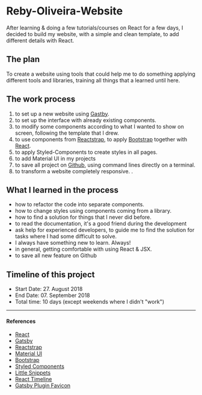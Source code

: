 # Reby-Oliveira-Website

After learning & doing a few tutorials/courses on React for a few days, I decided to build my website, with a simple and clean template, to add different details with React.

## The plan

To create a website using tools that could help me to do something applying different tools and libraries, training all things that a learned until here.


## The work process

1. to set up a new website using [Gastby](https://www.gatsbyjs.org/).
2. to set up the interface with already existing components.
3. to modify some components according to what I wanted to show on screen, following the template that I drew.
4. to use components from [Reactstrap](https://reactstrap.github.io/), to apply [Bootstrap](https://getbootstrap.com/) together with [React](https://reactjs.org/).
5. to apply Styled-Components to create styles in all pages.  
6. to add Material UI in my projects
7. to save all project on [Github](https://github.com/), using command lines directly on a terminal.
8. to transform a website completely responsive.
.

## What I learned in the process

* how to refactor the code into separate components.  
* how to change styles using components coming from a library.
* how to find a solution for things that I never did before.
* to read the documentation, it's a good friend during the development
* ask help for experienced developers, to guide me to find the solution for tasks where I had some difficult to solve.
* I always have something new to learn. Always!
* in general, getting comfortable with using React & JSX.
* to save all new feature on Github

## Timeline of this project

* Start Date: 27. August 2018
* End Date: 07. September 2018
* Total time: 10 days (except weekends where I didn't "work")

-----------

#### References

* [React](https://reactjs.org/)
* [Gatsby](https://www.gatsbyjs.org/)
* [Reactstrap](https://reactstrap.github.io/)
* [Material UI](https://material-ui.com/)
* [Bootstrap](https://getbootstrap.com/)
* [Styled Components](https://www.styled-components.com/)
* [Little Snippets](http://littlesnippets.net/)
* [React Timeline](https://github.com/stephane-monnot/react-vertical-timeline)
* [Gatsby Plugin Favicon](https://github.com/Creatiwity/gatsby-plugin-favicon)
